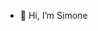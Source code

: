 - 👋 Hi, I’m Simone


<!---
Simonesho/Simonesho is a ✨ special ✨ repository because its `README.md` (this file) appears on your GitHub profile.
You can click the Preview link to take a look at your changes.
--->
